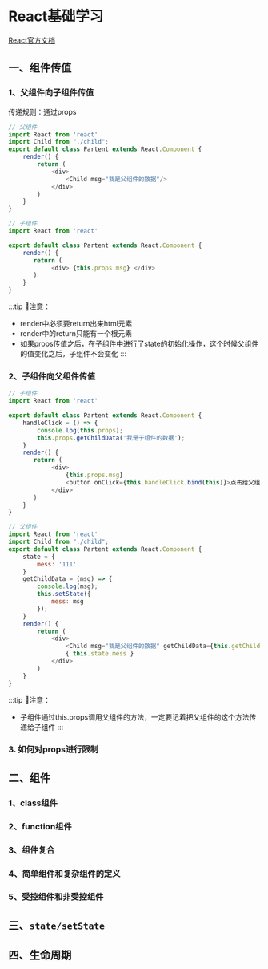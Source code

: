 # React基础学习
[React官方文档](https://react.docschina.org/)
## 一、组件传值
### 1、父组件向子组件传值
传递规则：通过props
```js
// 父组件
import React from 'react'
import Child from "./child";
export default class Partent extends React.Component {
    render() {
        return (
            <div>
                <Child msg="我是父组件的数据"/>
            </div>
        )
    }
}
```
```js
// 子组件
import React from 'react'

export default class Partent extends React.Component {
    render() {
       return (
            <div> {this.props.msg} </div>
       )
    }
}
```
:::tip
📢注意：<br/>
- render中必须要return出来html元素
- render中的return只能有一个根元素
- 如果props传值之后，在子组件中进行了state的初始化操作，这个时候父组件的值变化之后，子组件不会变化
:::

### 2、子组件向父组件传值
```js
// 子组件
import React from 'react'

export default class Partent extends React.Component {
    handleClick = () => {
        console.log(this.props);
        this.props.getChildData('我是子组件的数据');
    }
    render() {
       return (
            <div>
                {this.props.msg}
                <button onClick={this.handleClick.bind(this)}>点击给父组件传值</button>
            </div>
       )
    }
}
```
```js
// 父组件
import React from 'react'
import Child from "./child";
export default class Partent extends React.Component {
    state = {
        mess: '111'
    }
    getChildData = (msg) => {
        console.log(msg);
        this.setState({
            mess: msg
        });
    }
    render() {
        return (
            <div>
                <Child msg="我是父组件的数据" getChildData={this.getChildData.bind(this)}/>
                { this.state.mess }
            </div>
        )
    }
}
```
:::tip
📢注意：<br/>
- 子组件通过this.props调用父组件的方法，一定要记着把父组件的这个方法传递给子组件
:::
### 3. 如何对props进行限制
## 二、组件
### 1、class组件
### 2、function组件
### 3、组件复合
### 4、简单组件和复杂组件的定义
### 5、受控组件和非受控组件

## 三、`state/setState`
## 四、生命周期

